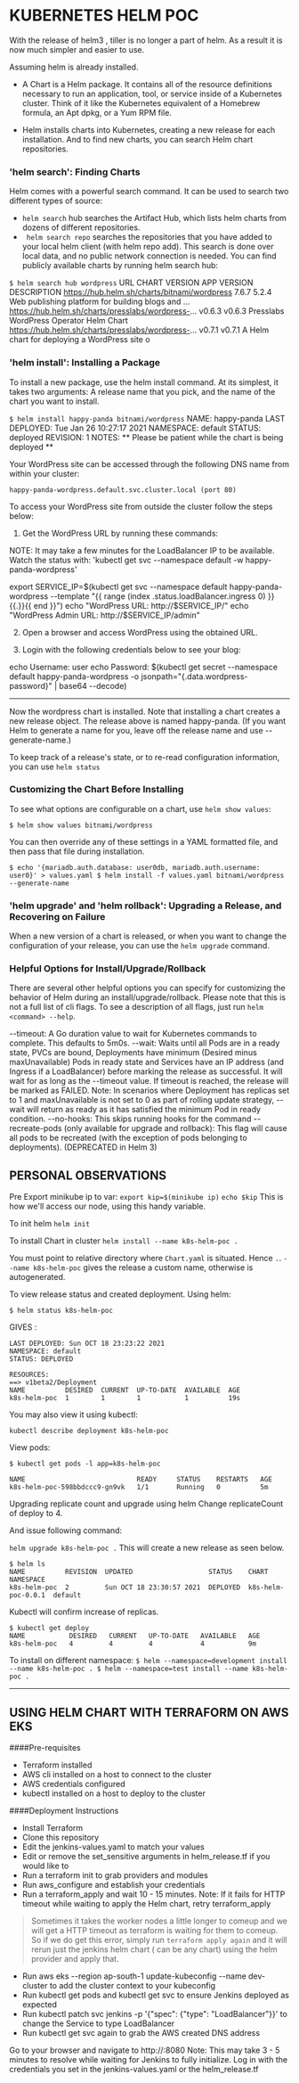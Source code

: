 # KUBERNETES HELM POC
With the release of helm3 , tiller is no longer a part of helm. As a result it is now much simpler and easier to use.

Assuming helm is already installed.

- A Chart is a Helm package. It contains all of the resource definitions necessary to run an application, tool, or service inside of a Kubernetes cluster. Think of it like the Kubernetes equivalent of a Homebrew formula, an Apt dpkg, or a Yum RPM file.

- Helm installs charts into Kubernetes, creating a new release for each installation. And to find new charts, you can search Helm chart repositories.

### 'helm search': Finding Charts

Helm comes with a powerful search command. It can be used to search two different types of source:

- `helm search` hub searches the Artifact Hub, which lists helm charts from dozens of different repositories.
- ` helm search repo` searches the repositories that you have added to your local helm client (with helm repo add). This search is done over local data, and no public network connection is needed.
You can find publicly available charts by running helm search hub:

`$ helm search hub wordpress`
URL                                                 CHART VERSION APP VERSION DESCRIPTION
https://hub.helm.sh/charts/bitnami/wordpress        7.6.7         5.2.4       Web publishing platform for building blogs and ...
https://hub.helm.sh/charts/presslabs/wordpress-...  v0.6.3        v0.6.3      Presslabs WordPress Operator Helm Chart
https://hub.helm.sh/charts/presslabs/wordpress-...  v0.7.1        v0.7.1      A Helm chart for deploying a WordPress site o

### 'helm install': Installing a Package

To install a new package, use the helm install command. At its simplest, it takes two arguments: A release name that you pick, and the name of the chart you want to install.

`$ helm install happy-panda bitnami/wordpress`
NAME: happy-panda
LAST DEPLOYED: Tue Jan 26 10:27:17 2021
NAMESPACE: default
STATUS: deployed
REVISION: 1
NOTES:
** Please be patient while the chart is being deployed **

Your WordPress site can be accessed through the following DNS name from within your cluster:

    happy-panda-wordpress.default.svc.cluster.local (port 80)

To access your WordPress site from outside the cluster follow the steps below:

1. Get the WordPress URL by running these commands:

  NOTE: It may take a few minutes for the LoadBalancer IP to be available.
        Watch the status with: 'kubectl get svc --namespace default -w happy-panda-wordpress'

   export SERVICE_IP=$(kubectl get svc --namespace default happy-panda-wordpress --template "{{ range (index .status.loadBalancer.ingress 0) }}{{.}}{{ end }}")
   echo "WordPress URL: http://$SERVICE_IP/"
   echo "WordPress Admin URL: http://$SERVICE_IP/admin"

2. Open a browser and access WordPress using the obtained URL.

3. Login with the following credentials below to see your blog:

  echo Username: user
  echo Password: $(kubectl get secret --namespace default happy-panda-wordpress -o jsonpath="{.data.wordpress-password}" | base64 --decode)

---
Now the wordpress chart is installed. Note that installing a chart creates a new release object. The release above is named happy-panda. (If you want Helm to generate a name for you, leave off the release name and use --generate-name.)

To keep track of a release's state, or to re-read configuration information, you can use
`helm status`

### Customizing the Chart Before Installing

To see what options are configurable on a chart, use `helm show values`:

`$ helm show values bitnami/wordpress`

You can then override any of these settings in a YAML formatted file, and then pass that file during installation.

`$ echo '{mariadb.auth.database: user0db, mariadb.auth.username: user0}' > values.yaml
$ helm install -f values.yaml bitnami/wordpress --generate-name`

###  'helm upgrade' and 'helm rollback': Upgrading a Release, and Recovering on Failure
When a new version of a chart is released, or when you want to change the configuration of your release, you can use the `helm upgrade` command.

### Helpful Options for Install/Upgrade/Rollback

There are several other helpful options you can specify for customizing the behavior of Helm during an install/upgrade/rollback. Please note that this is not a full list of cli flags. To see a description of all flags, just run `helm <command> --help`.

 --timeout: A Go duration value to wait for Kubernetes commands to complete. This defaults to 5m0s.
--wait: Waits until all Pods are in a ready state, PVCs are bound, Deployments have minimum (Desired minus maxUnavailable) Pods in ready state and Services have an IP address (and Ingress if a LoadBalancer) before marking the release as successful. It will wait for as long as the --timeout value. If timeout is reached, the release will be marked as FAILED. Note: In scenarios where Deployment has replicas set to 1 and maxUnavailable is not set to 0 as part of rolling update strategy, --wait will return as ready as it has satisfied the minimum Pod in ready condition.
--no-hooks: This skips running hooks for the command
--recreate-pods (only available for upgrade and rollback): This flag will cause all pods to be recreated (with the exception of pods belonging to deployments). (DEPRECATED in Helm 3)

## PERSONAL OBSERVATIONS
Pre
Export minikube ip to var:
`export kip=$(minikube ip)`
`echo $kip`
This is how we'll access our node, using this handy variable.

To init helm
`helm init`

To install Chart in cluster
`helm install --name k8s-helm-poc .`

You must point to relative directory where `Chart.yaml` is situated. Hence `.`. `--name k8s-helm-poc` gives the release a custom name, otherwise is autogenerated.

To view release status and created deployment.
Using helm:

`$ helm status k8s-helm-poc`

GIVES : 


    LAST DEPLOYED: Sun OCT 18 23:23:22 2021
    NAMESPACE: default
    STATUS: DEPLOYED
    
    RESOURCES:
    ==> v1beta2/Deployment
    NAME          DESIRED  CURRENT  UP-TO-DATE  AVAILABLE  AGE
    k8s-helm-poc  1        1        1           1          19s
	
You may also view it using kubectl:

`kubectl describe deployment k8s-helm-poc`

View pods:

`$ kubectl get pods -l app=k8s-helm-poc`



    NAME                            READY     STATUS    RESTARTS   AGE
    k8s-helm-poc-598bbdccc9-gn9vk   1/1       Running   0          5m
	
Upgrading replicate count and upgrade using helm
Change replicateCount of deploy to 4.

And issue following command:

`helm upgrade k8s-helm-poc .`
This will create a new release as seen below.



    $ helm ls
    NAME          REVISION  UPDATED                   STATUS    CHART               NAMESPACE
    k8s-helm-poc  2         Sun OCT 18 23:30:57 2021  DEPLOYED  k8s-helm-poc-0.0.1  default
	
Kubectl will confirm increase of replicas.



    $ kubectl get deploy
    NAME           DESIRED   CURRENT   UP-TO-DATE   AVAILABLE   AGE
    k8s-helm-poc   4         4         4            4           9m
	

To install on different namespace:
`$ helm --namespace=development install --name k8s-helm-poc . $ helm --namespace=test install --name k8s-helm-poc .`

------------


## USING HELM CHART WITH TERRAFORM ON AWS EKS
####Pre-requisites
- Terraform installed
- AWS cli installed on a host to connect to the cluster
- AWS credentials configured
- kubectl installed on a host to deploy to the cluster

####Deployment Instructions
- Install Terraform
- Clone this repository
- Edit the jenkins-values.yaml to match your values
- Edit or remove the set_sensitive arguments in helm_release.tf if you would like to
- Run a terraform init to grab providers and modules
- Run aws_configure and establish your credentials
- Run a terraform_apply and wait 10 - 15 minutes. Note: If it fails for HTTP timeout while waiting to apply the Helm chart, retry terraform_apply
>  Sometimes it takes the worker nodes a little longer to comeup and we will get a HTTP timeout as terraform is waiting for them to comeup. So if we do get this error,
simply run `terraform apply again` and it will rerun just the jenkins helm chart ( can be any chart) using the helm provider and apply that.

- Run aws eks --region ap-south-1 update-kubeconfig --name dev-cluster to add the cluster context to your kubeconfig
- Run kubectl get pods and kubectl get svc to ensure Jenkins deployed as expected
- Run kubectl patch svc jenkins -p '{"spec": {"type": "LoadBalancer"}}' to change the Service to type LoadBalancer
- Run kubectl get svc again to grab the AWS created DNS address

Go to your browser and navigate to http://<dns-address>:8080 Note: This may take 3 - 5 minutes to resolve while waiting for Jenkins to fully initialize.
Log in with the credentials you set in the jenkins-values.yaml or the helm_release.tf


